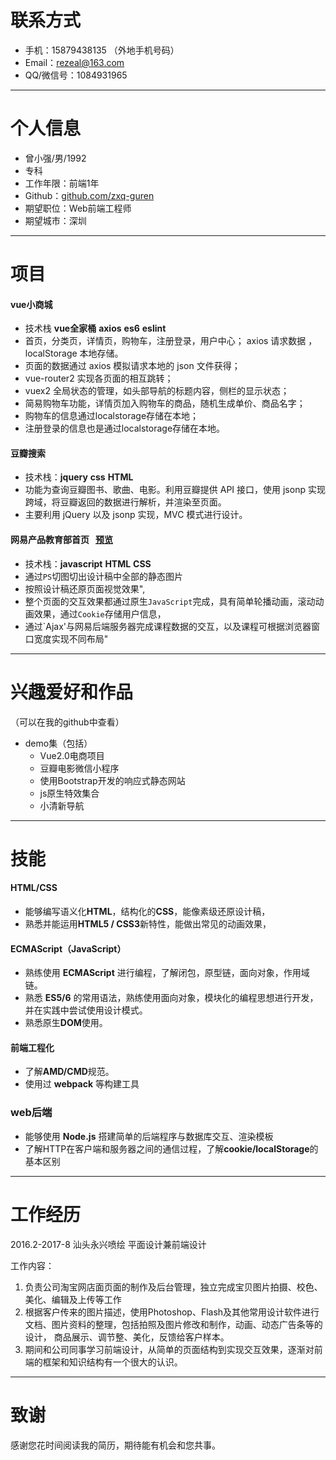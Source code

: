 
# 联系方式

- 手机：15879438135 （外地手机号码）
- Email：rezeal@163.com
- QQ/微信号：1084931965

---

# 个人信息

 - 曾小强/男/1992 
 - 专科 
 - 工作年限：前端1年
 - Github：[github.com/zxq-guren](https://github.com/zxq-guren)
 - 期望职位：Web前端工程师
 - 期望城市：深圳

---

# 项目

#### vue小商城
- 技术栈 **vue全家桶** **axios** **es6** **eslint**
- 首页，分类页，详情页，购物车，注册登录，用户中心； axios 请求数据 ，localStorage 本地存储。
- 页面的数据通过 axios 模拟请求本地的 json 文件获得；
- vue-router2 实现各页面的相互跳转；
- vuex2 全局状态的管理，如头部导航的标题内容，侧栏的显示状态；
- 简易购物车功能，详情页加入购物车的商品，随机生成单价、商品名字；
- 购物车的信息通过localstorage存储在本地；
- 注册登录的信息也是通过localstorage存储在本地。


#### 豆瓣搜索
- 技术栈：**jquery**  **css** **HTML**
- 功能为查询豆瓣图书、歌曲、电影。利用豆瓣提供 API 接口，使用 jsonp 实现跨域，将豆瓣返回的数据进行解析，并渲染至页面。
- 主要利用 jQuery 以及 jsonp 实现，MVC 模式进行设计。


#### 网易产品教育部首页     [预览](https://htmlpreview.github.io/?https://raw.githubusercontent.com/zxq-guren/wangyidazuoye/master/index.html)
 - 技术栈：**javascript** **HTML** **CSS** 
 - 通过`PS`切图切出设计稿中全部的静态图片
 - 按照设计稿还原页面视觉效果",
 - 整个页面的交互效果都通过原生`JavaScript`完成，具有简单轮播动画，滚动动画效果，通过`Cookie`存储用户信息，
 - 通过`Ajax'与网易后端服务器完成课程数据的交互，以及课程可根据浏览器窗口宽度实现不同布局"

---

# 兴趣爱好和作品
（可以在我的github中查看）
 * demo集（包括）
    * Vue2.0电商项目
    * 豆瓣电影微信小程序
    * 使用Bootstrap开发的响应式静态网站
    *  js原生特效集合
    * 小清新导航



--- 
# 技能
#### **HTML/CSS**
- 能够编写语义化**HTML**，结构化的**CSS**，能像素级还原设计稿，
- 熟悉并能运用**HTML5 / CSS3**新特性，能做出常见的动画效果，

#### ECMAScript（JavaScript）
- 熟练使用 **ECMAScript** 进行编程，了解闭包，原型链，面向对象，作用域链。
- 熟悉 **ES5/6** 的常用语法，熟练使用面向对象，模块化的编程思想进行开发，
并在实践中尝试使用设计模式。
- 熟悉原生**DOM**使用。

#### 前端工程化
- 了解**AMD/CMD**规范。
- 使用过 **webpack** 等构建工具

### web后端
- 能够使用 **Node.js** 搭建简单的后端程序与数据库交互、渲染模板
- 了解HTTP在客户端和服务器之间的通信过程，了解**cookie/localStorage**的基本区别

---

# 工作经历
2016.2-2017-8 汕头永兴喷绘 平面设计兼前端设计

工作内容：
1. 负责公司淘宝网店面页面的制作及后台管理，独立完成宝贝图片拍摄、校色、美化、编辑及上传等工作
2. 根据客户传来的图片描述，使用Photoshop、Flash及其他常用设计软件进行文档、图片资料的整理，包括拍照及图片修改和制作，动画、动态广告条等的设计，
   商品展示、调节整、美化，反馈给客户样本。
3. 期间和公司同事学习前端设计，从简单的页面结构到实现交互效果，逐渐对前端的框架和知识结构有一个很大的认识。

---

# 致谢
感谢您花时间阅读我的简历，期待能有机会和您共事。

